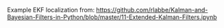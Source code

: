 Example EKF localization from: https://github.com/rlabbe/Kalman-and-Bayesian-Filters-in-Python/blob/master/11-Extended-Kalman-Filters.ipynb
